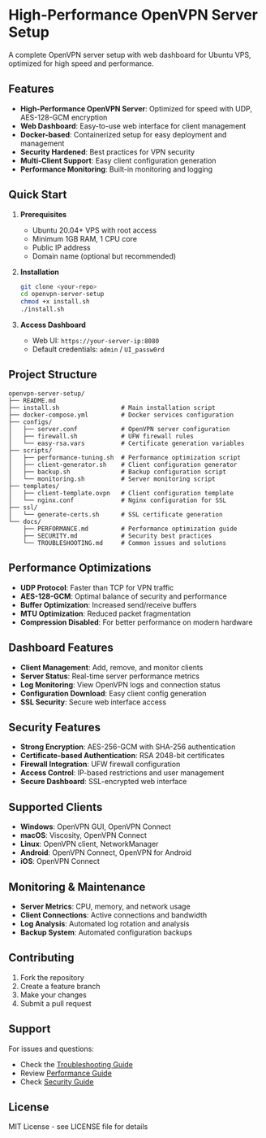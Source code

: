 # High-Performance OpenVPN Server Setup

A complete OpenVPN server setup with web dashboard for Ubuntu VPS, optimized for high speed and performance.

## Features

- **High-Performance OpenVPN Server**: Optimized for speed with UDP, AES-128-GCM encryption
- **Web Dashboard**: Easy-to-use web interface for client management
- **Docker-based**: Containerized setup for easy deployment and management
- **Security Hardened**: Best practices for VPN security
- **Multi-Client Support**: Easy client configuration generation
- **Performance Monitoring**: Built-in monitoring and logging

## Quick Start

1. **Prerequisites**
   - Ubuntu 20.04+ VPS with root access
   - Minimum 1GB RAM, 1 CPU core
   - Public IP address
   - Domain name (optional but recommended)

2. **Installation**
   ```bash
   git clone <your-repo>
   cd openvpn-server-setup
   chmod +x install.sh
   ./install.sh
   ```

3. **Access Dashboard**
   - Web UI: `https://your-server-ip:8080`
   - Default credentials: `admin` / `UI_passw0rd`

## Project Structure

```
openvpn-server-setup/
├── README.md
├── install.sh                 # Main installation script
├── docker-compose.yml         # Docker services configuration
├── configs/
│   ├── server.conf            # OpenVPN server configuration
│   ├── firewall.sh            # UFW firewall rules
│   └── easy-rsa.vars          # Certificate generation variables
├── scripts/
│   ├── performance-tuning.sh  # Performance optimization script
│   ├── client-generator.sh    # Client configuration generator
│   ├── backup.sh              # Backup configuration script
│   └── monitoring.sh          # Server monitoring script
├── templates/
│   ├── client-template.ovpn   # Client configuration template
│   └── nginx.conf             # Nginx configuration for SSL
├── ssl/
│   └── generate-certs.sh      # SSL certificate generation
└── docs/
    ├── PERFORMANCE.md         # Performance optimization guide
    ├── SECURITY.md            # Security best practices
    └── TROUBLESHOOTING.md     # Common issues and solutions
```

## Performance Optimizations

- **UDP Protocol**: Faster than TCP for VPN traffic
- **AES-128-GCM**: Optimal balance of security and performance
- **Buffer Optimization**: Increased send/receive buffers
- **MTU Optimization**: Reduced packet fragmentation
- **Compression Disabled**: For better performance on modern hardware

## Dashboard Features

- **Client Management**: Add, remove, and monitor clients
- **Server Status**: Real-time server performance metrics
- **Log Monitoring**: View OpenVPN logs and connection status
- **Configuration Download**: Easy client config generation
- **SSL Security**: Secure web interface access

## Security Features

- **Strong Encryption**: AES-256-GCM with SHA-256 authentication
- **Certificate-based Authentication**: RSA 2048-bit certificates
- **Firewall Integration**: UFW firewall configuration
- **Access Control**: IP-based restrictions and user management
- **Secure Dashboard**: SSL-encrypted web interface

## Supported Clients

- **Windows**: OpenVPN GUI, OpenVPN Connect
- **macOS**: Viscosity, OpenVPN Connect
- **Linux**: OpenVPN client, NetworkManager
- **Android**: OpenVPN Connect, OpenVPN for Android
- **iOS**: OpenVPN Connect

## Monitoring & Maintenance

- **Server Metrics**: CPU, memory, and network usage
- **Client Connections**: Active connections and bandwidth
- **Log Analysis**: Automated log rotation and analysis
- **Backup System**: Automated configuration backups

## Contributing

1. Fork the repository
2. Create a feature branch
3. Make your changes
4. Submit a pull request

## Support

For issues and questions:
- Check the [Troubleshooting Guide](docs/TROUBLESHOOTING.md)
- Review [Performance Guide](docs/PERFORMANCE.md)
- Check [Security Guide](docs/SECURITY.md)

## License

MIT License - see LICENSE file for details 